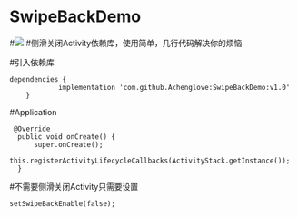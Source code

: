 # SwipeBackDemo
#[![](https://jitpack.io/v/Achenglove/SwipeBackDemo.svg)](https://jitpack.io/#Achenglove/SwipeBackDemo)
#侧滑关闭Activity依赖库，使用简单，几行代码解决你的烦恼

#引入依赖库
```
dependencies {
	        implementation 'com.github.Achenglove:SwipeBackDemo:v1.0'
	}
  ```
  
  #Application
  ```
   @Override
    public void onCreate() {
        super.onCreate();
        this.registerActivityLifecycleCallbacks(ActivityStack.getInstance());
    }
  ```
#不需要侧滑关闭Activity只需要设置
```
setSwipeBackEnable(false);
```
